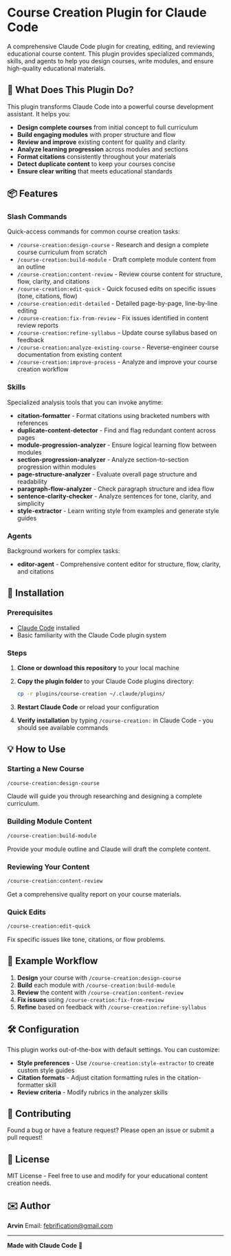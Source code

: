 # Course Creation Plugin for Claude Code

A comprehensive Claude Code plugin for creating, editing, and reviewing educational course content. This plugin provides specialized commands, skills, and agents to help you design courses, write modules, and ensure high-quality educational materials.

## 🎯 What Does This Plugin Do?

This plugin transforms Claude Code into a powerful course development assistant. It helps you:

- **Design complete courses** from initial concept to full curriculum
- **Build engaging modules** with proper structure and flow
- **Review and improve** existing content for quality and clarity
- **Analyze learning progression** across modules and sections
- **Format citations** consistently throughout your materials
- **Detect duplicate content** to keep your courses concise
- **Ensure clear writing** that meets educational standards

## 📦 Features

### Slash Commands

Quick-access commands for common course creation tasks:

- `/course-creation:design-course` - Research and design a complete course curriculum from scratch
- `/course-creation:build-module` - Draft complete module content from an outline
- `/course-creation:content-review` - Review course content for structure, flow, clarity, and citations
- `/course-creation:edit-quick` - Quick focused edits on specific issues (tone, citations, flow)
- `/course-creation:edit-detailed` - Detailed page-by-page, line-by-line editing
- `/course-creation:fix-from-review` - Fix issues identified in content review reports
- `/course-creation:refine-syllabus` - Update course syllabus based on feedback
- `/course-creation:analyze-existing-course` - Reverse-engineer course documentation from existing content
- `/course-creation:improve-process` - Analyze and improve your course creation workflow

### Skills

Specialized analysis tools that you can invoke anytime:

- **citation-formatter** - Format citations using bracketed numbers with references
- **duplicate-content-detector** - Find and flag redundant content across pages
- **module-progression-analyzer** - Ensure logical learning flow between modules
- **section-progression-analyzer** - Analyze section-to-section progression within modules
- **page-structure-analyzer** - Evaluate overall page structure and readability
- **paragraph-flow-analyzer** - Check paragraph structure and idea flow
- **sentence-clarity-checker** - Analyze sentences for tone, clarity, and simplicity
- **style-extractor** - Learn writing style from examples and generate style guides

### Agents

Background workers for complex tasks:

- **editor-agent** - Comprehensive content editor for structure, flow, clarity, and citations

## 🚀 Installation

### Prerequisites

- [Claude Code](https://claude.com/claude-code) installed
- Basic familiarity with the Claude Code plugin system

### Steps

1. **Clone or download this repository** to your local machine

2. **Copy the plugin folder** to your Claude Code plugins directory:
   ```bash
   cp -r plugins/course-creation ~/.claude/plugins/
   ```

3. **Restart Claude Code** or reload your configuration

4. **Verify installation** by typing `/course-creation:` in Claude Code - you should see available commands

## 💡 How to Use

### Starting a New Course

```bash
/course-creation:design-course
```
Claude will guide you through researching and designing a complete curriculum.

### Building Module Content

```bash
/course-creation:build-module
```
Provide your module outline and Claude will draft the complete content.

### Reviewing Your Content

```bash
/course-creation:content-review
```
Get a comprehensive quality report on your course materials.

### Quick Edits

```bash
/course-creation:edit-quick
```
Fix specific issues like tone, citations, or flow problems.

## 📝 Example Workflow

1. **Design** your course with `/course-creation:design-course`
2. **Build** each module with `/course-creation:build-module`
3. **Review** the content with `/course-creation:content-review`
4. **Fix issues** using `/course-creation:fix-from-review`
5. **Refine** based on feedback with `/course-creation:refine-syllabus`

## 🛠️ Configuration

This plugin works out-of-the-box with default settings. You can customize:

- **Style preferences** - Use `/course-creation:style-extractor` to create custom style guides
- **Citation formats** - Adjust citation formatting rules in the citation-formatter skill
- **Review criteria** - Modify rubrics in the analyzer skills

## 🤝 Contributing

Found a bug or have a feature request? Please open an issue or submit a pull request!

## 📄 License

MIT License - Feel free to use and modify for your educational content creation needs.

## ✉️ Author

**Arvin**
Email: febrification@gmail.com

---

**Made with Claude Code** 🤖
